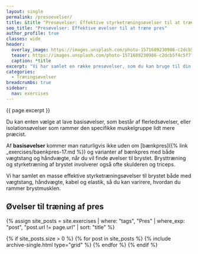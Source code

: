 ```yaml
---
layout: single
permalink: /presoevelser/
title: &title "Presøvelser: Effektive styrketræningsøvelser til at træne pres"
seo_title: "Presøvelser: Effektive øvelser til at træne pres"
author_profile: true
classes: wide
header:
  overlay_image: https://images.unsplash.com/photo-1571689230986-c2dcb5f4c5f7?ixid=MnwxMjA3fDB8MHxzZWFyY2h8OTZ8fGV4ZXJjaXNlc3xlbnwwfDB8MHx8&ixlib=rb-1.2.1&auto=format&fit=crop&w=1900&q=60
  teaser: https://images.unsplash.com/photo-1571689230986-c2dcb5f4c5f7?ixid=MnwxMjA3fDB8MHxzZWFyY2h8OTZ8fGV4ZXJjaXNlc3xlbnwwfDB8MHx8&ixlib=rb-1.2.1&auto=format&fit=crop&w=400&q=60
  caption: *title
excerpt: "Vi har samlet en række presøvelser, som du kan bruge til din prestræning. Når du vil træne dit bryst og dine, så kan du vælge mellem forskellige presøvelser."
categories:
  - Træningsøvelser
breadcrumbs: true
sidebar:
  nav: exercises
---
```


{{ page.excerpt }}

Du kan enten vælge at lave basisøvelser, som består af flerledsøvelser, eller isolationsøvelser som rammer den specifikke muskelgruppe lidt mere præcist.

Af **basisøvelser** kommer man naturligvis ikke uden om [bænkpres]({% link _exercises/baenkpres-17.md %}) og varianter af bænkpres med både vægtstang og håndvægte, når du vil finde øvelser til brystet. Brysttræning og styrketræning af brystet involverer også ofte skulderen og triceps.

Vi har samlet en masse effektive styrketræningsøvelser til brystet både med vægtstang, håndvægte, kabel og elastik, så du kan varirere, hvordan du rammer brystmusklen.

## Øvelser til træning af pres

{% assign site_posts = site.exercises | where: "tags", "Pres" | where_exp: "post", "post.url != page.url" | sort: "title" %}

<div class="feature__wrapper">

{% if site_posts.size > 0 %}
  {% for post in site_posts %}
    {% include archive-single.html type="grid" %}
  {% endfor %}
{% endif %}

</div>
